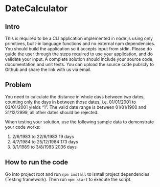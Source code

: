 # DateCalculator

## Intro

This is required to be a CLI application implemented in node.js using only primitives, built-in language functions and no external npm dependencies. You should build the application so it accepts input from stdin. Please do guide the user through the steps required to use your application, and do validate your input. A complete solution should include your source code, documentation and unit tests. You can upload the source code publicly to Github and share the link with us via
email.

## Problem

You need to calculate the distance in whole days between two dates, counting only the days in between those dates, i.e. 01/01/2001 to 03/01/2001 yields “1”. The valid date range is between 01/01/1900 and 31/12/2999, all other dates should be rejected.

When testing your solution, use the following sample data to demonstrate your code works:

1. 2/6/1983 to 22/6/1983 19 days
2. 4/7/1984 to 25/12/1984 173 days
3. 3/1/1989 to 3/8/1983 2036 days

## How to run the code
Go into project root and run `npm install` to isntall project dependencies (Testing framework). Then run `npm start` to execute the script.